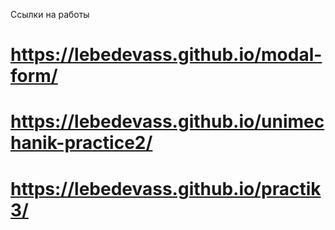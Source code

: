 Ссылки на работы
# https://lebedevass.github.io/modal-form/
# https://lebedevass.github.io/unimechanik-practice2/
# https://lebedevass.github.io/practik3/
